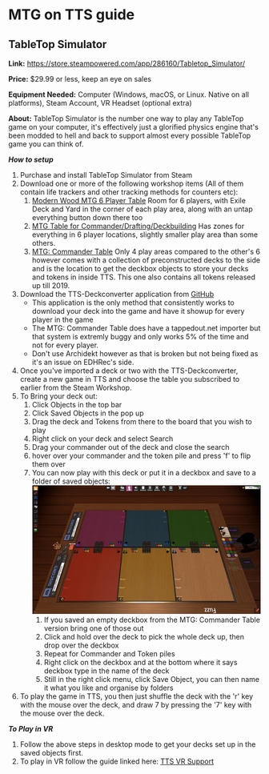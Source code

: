 # MTG on TTS guide
## TableTop Simulator

**Link:** https://store.steampowered.com/app/286160/Tabletop_Simulator/

**Price:** $29.99 or less, keep an eye on sales

**Equipment Needed:** Computer (Windows, macOS, or Linux. Native on all platforms), Steam Account, VR Headset (optional extra)

**About:** TableTop Simulator is the number one way to play any TableTop game on your computer, it's effectively just a glorified physics engine that's been modded to hell and back to support almost every possible TableTop game you can think of.


***How to setup***
1. Purchase and install TableTop Simulator from Steam
2. Download one or more of the following workshop items (All of them contain life trackers and other tracking methods for counters etc):
   1. [Modern Wood MTG 6 Player Table](https://steamcommunity.com/sharedfiles/filedetails/?id=2063665075) Room for 6 players, with Exile Deck and Yard in the corner of each play area, along with an untap everything button down there too
   2. [MTG Table for Commander/Drafting/Deckbuilding](https://steamcommunity.com/sharedfiles/filedetails/?id=2084202264) Has zones for everything in 6 player locations, slightly smaller play area than some others.
   3. [MTG: Commander Table](https://steamcommunity.com/sharedfiles/filedetails/?id=2050465528) Only 4 play areas compared to the other's 6 however comes with a collection of preconstructed decks to the side and is the location to get the deckbox objects to store your decks and tokens in inside TTS. This one also contains all tokens released up till 2019.
4. Download the TTS-Deckconverter application from [GitHub](https://github.com/jeandeaual/tts-deckconverter)
   - This application is the only method that consistently works to download your deck into the game and have it showup for every player in the game
   - The MTG: Commander Table does have a tappedout.net importer but that system is extremly buggy and only works 5% of the time and not for every player.
   - Don't use Archidekt however as that is broken but not being fixed as it's an issue on EDHRec's side.
5. Once you've imported a deck or two with the TTS-Deckconverter, create a new game in TTS and choose the table you subscribed to earlier from the Steam Workshop.
6. To Bring your deck out:
   1. Click Objects in the top bar
   2. Click Saved Objects in the pop up
   3. Drag the deck and Tokens from there to the board that you wish to play
   4. Right click on your deck and select Search
   5. Drag your commander out of the deck and close the search
   6. hover over your commander and the token pile and press 'f' to flip them over
   7. You can now play with this deck or put it in a deckbox and save to a folder of saved objects:
       ![Gif of the below steps](/BringDecksOut.gif)
      1. If you saved an empty deckbox from the MTG: Commander Table version bring one of those out
      2. Click and hold over the deck to pick the whole deck up, then drop over the deckbox
      3. Repeat for Commander and Token piles
      4. Right click on the deckbox and at the bottom where it says deckbox type in the name of the deck
      5. Still in the right click menu, click Save Object, you can then name it what you like and organise by folders
7. To play the game in TTS, you then just shuffle the deck with the 'r' key with the mouse over the deck, and draw 7 by pressing the '7' key with the mouse over the deck.
 
***To Play in VR***
1. Follow the above steps in desktop mode to get your decks set up in the saved objects first.
2. To play in VR follow the guide linked here: [TTS VR Support](https://kb.tabletopsimulator.com/getting-started/technical-info/#vr-support)
